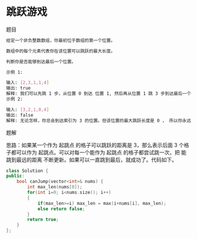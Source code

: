 # 跳跃游戏

题目

```bash
给定一个非负整数数组，你最初位于数组的第一个位置。

数组中的每个元素代表你在该位置可以跳跃的最大长度。

判断你是否能够到达最后一个位置。

示例 1:

输入: [2,3,1,1,4]
输出: true
解释: 我们可以先跳 1 步，从位置 0 到达 位置 1, 然后再从位置 1 跳 3 步到达最后一个位置。
示例 2:

输入: [3,2,1,0,4]
输出: false
解释: 无论怎样，你总会到达索引为 3 的位置。但该位置的最大跳跃长度是 0 ， 所以你永远不可能到达最后一个位置。
```

题解

思路：如果某一个作为 起跳点 的格子可以跳跃的距离是 3，那么表示后面 3 个格子都可以作为 起跳点。可以对每一个能作为 起跳点 的格子都尝试跳一次，把 能跳到最远的距离 不断更新。如果可以一直跳到最后，就成功了。代码如下。

```C++
class Solution {
public:
    bool canJump(vector<int>& nums) {
        int max_len(nums[0]);
        for(int i=0; i<nums.size(); i++)
        {
            if(max_len>=i) max_len = max(i+nums[i], max_len);
            else return false;
        }
        return true;
    }
};
```
